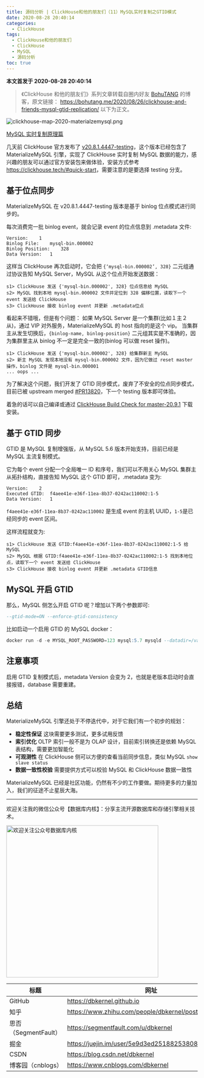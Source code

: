 ```yaml
---
title: 源码分析 | ClickHouse和他的朋友们（11）MySQL实时复制之GTID模式
date: 2020-08-28 20:40:14
categories:
  - ClickHouse
tags:
  - ClickHouse和他的朋友们
  - ClickHouse
  - MySQL
  - 源码分析
toc: true
---
```


<!-- more -->

**本文首发于 2020-08-28 20:40:14**

> 《ClickHouse 和他的朋友们》系列文章转载自圈内好友 [BohuTANG](https://bohutang.me/) 的博客，原文链接：
> https://bohutang.me/2020/08/26/clickhouse-and-friends-mysql-gtid-replication/
> 以下为正文。

![clickhouse-map-2020-materialzemysql.png](clickhouse-map-2020-materialzemysql.png)

[MySQL 实时复制原理篇](https://bohutang.me/2020/07/26/clickhouse-and-friends-mysql-replication/)

几天前 ClickHouse 官方发布了 [v20.8.1.4447-testing](https://github.com/ClickHouse/ClickHouse/releases/tag/v20.8.1.4447-testing)，这个版本已经包含了 MaterializeMySQL 引擎，实现了 ClickHouse 实时复制 MySQL 数据的能力，感兴趣的朋友可以通过官方安装包来做体验，安装方式参考 <https://clickhouse.tech/#quick-start>，需要注意的是要选择 testing 分支。

## 基于位点同步

MaterializeMySQL 在 v20.8.1.4447-testing 版本是基于 binlog 位点模式进行同步的。

每次消费完一批 binlog event，就会记录 event 的位点信息到 .metadata 文件:

```
Version:	1
Binlog File:	mysql-bin.000002
Binlog Position:	328
Data Version:	1
```

这样当 ClickHouse 再次启动时，它会把 `{‘mysql-bin.000002’, 328}` 二元组通过协议告知 MySQL Server，MySQL 从这个位点开始发送数据：

```
s1> ClickHouse 发送 {'mysql-bin.000002', 328} 位点信息给 MySQL
s2> MySQL 找到本地 mysql-bin.000002 文件并定位到 328 偏移位置，读取下一个 event 发送给 ClickHouse
s3> ClickHouse 接收 binlog event 并更新 .metadata位点
```

看起来不错哦，但是有个问题：
如果 MySQL Server 是一个集群(比如１主２从)，通过 VIP 对外服务，MaterializeMySQL 的 host 指向的是这个 vip。
当集群主从发生切换后，`{binlog-name, binlog-position}` 二元组其实是不准确的，因为集群里主从 binlog 不一定是完全一致的(binlog 可以做 reset 操作)。

```
s1> ClickHouse 发送 {'mysql-bin.000002', 328} 给集群新主 MySQL
s2> 新主 MySQL 发现本地没有 mysql-bin.000002 文件，因为它做过 reset master 操作，binlog 文件是 mysql-bin.000001
... oops ...
```

为了解决这个问题，我们开发了 GTID 同步模式，废弃了不安全的位点同步模式，目前已被 upstream merged [#PR13820](https://github.com/ClickHouse/ClickHouse/pull/13820)，下一个 testing 版本即可体验。

着急的话可以自己编译或通过 [ClickHouse Build Check for master-20.9.1](https://clickhouse-builds.s3.yandex.net/0/2b8ad576cc3892d2d760f3f8b670adf17db0c2a0/clickhouse_build_check/report.html) 下载安装。

## 基于 GTID 同步

GTID 是 MySQL 复制增强版，从 MySQL 5.6 版本开始支持，目前已经是 MySQL 主流复制模式。

它为每个 event 分配一个全局唯一 ID 和序号，我们可以不用关心 MySQL 集群主从拓扑结构，直接告知 MySQL 这个 GTID 即可，.metadata 变为:

```
Version:	2
Executed GTID:	f4aee41e-e36f-11ea-8b37-0242ac110002:1-5
Data Version:	1
```

`f4aee41e-e36f-11ea-8b37-0242ac110002` 是生成 event 的主机 UUID，`1-5`是已经同步的 event 区间。

这样流程就变为:

```
s1> ClickHouse 发送 GTID:f4aee41e-e36f-11ea-8b37-0242ac110002:1-5 给 MySQL
s2> MySQL 根据 GTID:f4aee41e-e36f-11ea-8b37-0242ac110002:1-5 找到本地位点，读取下一个 event 发送给 ClickHouse
s3> ClickHouse 接收 binlog event 并更新 .metadata GTID信息
```

## MySQL 开启 GTID

那么，MySQL 侧怎么开启 GTID 呢？增加以下两个参数即可:

```sql
--gtid-mode=ON --enforce-gtid-consistency
```

比如启动一个启用 GTID 的 MySQL docker：

```sql
docker run -d -e MYSQL_ROOT_PASSWORD=123 mysql:5.7 mysqld --datadir=/var/lib/mysql --server-id=1 --log-bin=/var/lib/mysql/mysql-bin.log --gtid-mode=ON --enforce-gtid-consistency
```

## 注意事项

启用 GTID 复制模式后，metadata Version 会变为 2，也就是老版本启动时会直接报错，database 需要重建。

## 总结

MaterializeMySQL 引擎还处于不停迭代中，对于它我们有一个初步的规划：

- **稳定性保证**
  这块需要更多测试，更多试用反馈
- **索引优化**
  OLTP 索引一般不是为 OLAP 设计，目前索引转换还是依赖 MySQL 表结构，需要更加智能化
- **可观测性**
  在 ClickHouse 侧可以方便的查看当前同步信息，类似 MySQL `show slave status`
- **数据一致性校验**
  需要提供方式可以校验 MySQL 和 ClickHouse 数据一致性

MaterializeMySQL 已经是社区功能，仍然有不少的工作要做。期待更多的力量加入，我们的征途不止星辰大海。

---

欢迎关注我的微信公众号【数据库内核】：分享主流开源数据库和存储引擎相关技术。

<img src="https://dbkernel-1306518848.cos.ap-beijing.myqcloud.com/wechat/my-wechat-official-account.png" width="400" height="400" alt="欢迎关注公众号数据库内核" align="center"/>

| 标题                 | 网址                                                  |
| -------------------- | ----------------------------------------------------- |
| GitHub               | https://dbkernel.github.io                            |
| 知乎                 | https://www.zhihu.com/people/dbkernel/posts           |
| 思否（SegmentFault） | https://segmentfault.com/u/dbkernel                   |
| 掘金                 | https://juejin.im/user/5e9d3ed251882538083fed1f/posts |
| CSDN                 | https://blog.csdn.net/dbkernel                        |
| 博客园（cnblogs）    | https://www.cnblogs.com/dbkernel                      |
